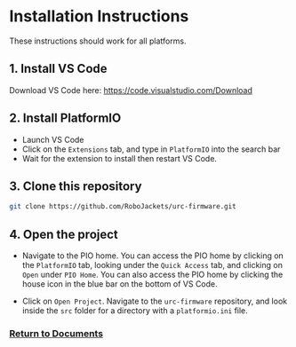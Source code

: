 # Installation Instructions

These instructions should work for all platforms.

## 1. Install VS Code

Download VS Code here: https://code.visualstudio.com/Download

## 2. Install PlatformIO

- Launch VS Code
- Click on the ```Extensions``` tab, and type in ```PlatformIO``` into the search bar
- Wait for the extension to install then restart VS Code.  

## 3. Clone this repository

```bash
git clone https://github.com/RoboJackets/urc-firmware.git
```

## 4. Open the project

- Navigate to the PIO home. You can access the PIO home by clicking on the ```PlatformIO``` tab,
looking under the `Quick Access` tab, and clicking on ```Open``` under ```PIO Home```. You can
also access the PIO home by clicking the house icon in the blue bar on the bottom of VS Code.

- Click on ```Open Project```. Navigate to the ```urc-firmware``` repository, and look inside the ```src``` folder for a directory with a ```platformio.ini``` file. 

### [Return to Documents](../README.md)